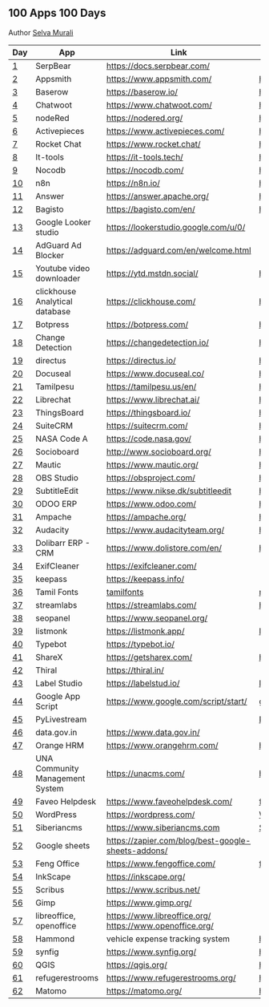 ## 100 Apps 100 Days

Author [Selva Murali]

| Day  | App                             | Link                                                         | Source                                               |
| ---- | ------------------------------- | ------------------------------------------------------------ | ---------------------------------------------------- |
| [1]  | SerpBear                        | <https://docs.serpbear.com/>                                 |                                                      |
| [2]  | Appsmith                        | <https://www.appsmith.com/>                                  | <https://github.com/appsmithorg/appsmith>            |
| [3]  | Baserow                         | <https://baserow.io/>                                        | <https://github.com/bram2w/baserow>                  |
| [4]  | Chatwoot                        | <https://www.chatwoot.com/>                                  | <https://github.com/chatwoot/chatwoot>               |
| [5]  | nodeRed                         | <https://nodered.org/>                                       | <https://github.com/node-red>                        |
| [6]  | Activepieces                    | <https://www.activepieces.com/>                              | <https://github.com/activepieces/activepieces>       |
| [7]  | Rocket Chat                     | <https://www.rocket.chat/>                                   | <https://github.com/RocketChat/Rocket.Chat>          |
| [8]  | It-tools                        | <https://it-tools.tech/>                                     | <https://github.com/CorentinTh/it-tools>             |
| [9]  | Nocodb                          | <https://nocodb.com/>                                        | <https://github.com/nocodb/nocodb>                   |
| [10] | n8n                             | <https://n8n.io/>                                            | <https://github.com/n8n-io/n8n>                      |
| [11] | Answer                          | <https://answer.apache.org/>                                 | <https://github.com/apache/incubator-answer>         |
| [12] | Bagisto                         | <https://bagisto.com/en/>                                    | <https://github.com/bagisto>                         |
| [13] | Google Looker studio            | <https://lookerstudio.google.com/u/0/>                       |                                                      |
| [14] | AdGuard Ad Blocker              | <https://adguard.com/en/welcome.html>                        |                                                      |
| [15] | Youtube video downloader        | <https://ytd.mstdn.social/>                                  | <https://github.com/Rudloff/alltube>                 |
| [16] | clickhouse Analytical database  | <https://clickhouse.com/>                                    | <https://github.com/ClickHouse/ClickHouse>           |
| [17] | Botpress                        | <https://botpress.com/>                                      | <https://github.com/botpress/botpress>               |
| [18] | Change Detection                | <https://changedetection.io/>                                | <https://github.com/dgtlmoon/changedetection.io>     |
| [19] | directus                        | <https://directus.io/>                                       | <https://github.com/directus/directus>               |
| [20] | Docuseal                        | <https://www.docuseal.co/>                                   | <https://github.com/docusealco/docuseal>             |
| [21] | Tamilpesu                       | <https://tamilpesu.us/en/>                                   | <https://github.com/Ezhil-Language-Foundation>       |
| [22] | Librechat                       | <https://www.librechat.ai/>                                  | <https://github.com/danny-avila/LibreChat>           |
| [23] | ThingsBoard                     | <https://thingsboard.io/>                                    | <https://github.com/thingsboard/thingsboard>         |
| [24] | SuiteCRM                        | <https://suitecrm.com/>                                      | <https://github.com/salesagility/SuiteCRM>           |
| [25] | NASA Code A                     | <https://code.nasa.gov/>                                     | <https://github.com/nasa/code-nasa-gov>              |
| [26] | Socioboard                      | <http://www.socioboard.org/>                                 | <https://github.com/socioboard/Socioboard-5.0>       |
| [27] | Mautic                          | <https://www.mautic.org/>                                    | <https://github.com/mautic/mautic>                   |
| [28] | OBS Studio                      | <https://obsproject.com/>                                    | <https://github.com/obsproject/obs-studio>           |
| [29] | SubtitleEdit                    | <https://www.nikse.dk/subtitleedit>                          | <https://github.com/SubtitleEdit>                    |
| [30] | ODOO ERP                        | <https://www.odoo.com/>                                      | <https://github.com/odoo/odoo>                       |
| [31] | Ampache                         | <https://ampache.org/>                                       | <https://github.com/ampache/ampache>                 |
| [32] | Audacity                        | <https://www.audacityteam.org/>                              | <https://github.com/audacity>                        |
| [33] | Dolibarr ERP - CRM              | <https://www.dolistore.com/en/>                              | <https://github.com/Dolibarr/dolibarr>               |
| [34] | ExifCleaner                     | <https://exifcleaner.com/>                                   |                                                      |
| [35] | keepass                         | <https://keepass.info/>                                      |                                                      |
| [36] | Tamil Fonts                     | [tamilfonts]                                                 | [neechalkaran]                                       |
| [37] | streamlabs                      | <https://streamlabs.com/>                                    | <https://github.com/stream-labs/desktop>             |
| [38] | seopanel                        | <https://www.seopanel.org/>                                  |                                                      |
| [39] | listmonk                        | <https://listmonk.app/>                                      | [listmonk]                                           |
| [40] | Typebot                         | <https://typebot.io/>                                        |                                                      |
| [41] | ShareX                          | <https://getsharex.com/>                                     | <https://github.com/ShareX/ShareX>                   |
| [42] | Thiral                          | <https://thiral.in/>                                         |                                                      |
| [43] | Label Studio                    | <https://labelstud.io/>                                      | [label-studio]                                       |
| [44] | Google App Script               | <https://www.google.com/script/start/>                       | [google-scripts]                                     |
| [45] | PyLivestream                    |                                                              | [PyLivestream]                                       |
| [46] | data.gov.in                     | <https://www.data.gov.in/>                                   |                                                      |
| [47] | Orange HRM                      | <https://www.orangehrm.com/>                                 | <https://github.com/orangehrm/orangehrm>             |
| [48] | UNA Community Management System | <https://unacms.com/>                                        | <https://github.com/unacms/una>                      |
| [49] | Faveo Helpdesk                  | <https://www.faveohelpdesk.com/>                             | [faveo-helpdesk]                                     |
| [50] | WordPress                       | <https://wordpress.com/>                                     | [Wordpress]                                          |
| [51] | Siberiancms                     | <https://www.siberiancms.com>                                | [Siberian]                                           |
| [52] | Google sheets                   | <https://zapier.com/blog/best-google-sheets-addons/>         |                                                      |
| [53] | Feng Office                     | <https://www.fengoffice.com/>                                | [fengoffice]                                         |
| [54] | InkScape                        | <https://inkscape.org/>                                      |                                                      |
| [55] | Scribus                         | <https://www.scribus.net/>                                   |                                                      |
| [56] | Gimp                            | <https://www.gimp.org/>                                      |                                                      |
| [57] | libreoffice, openoffice         | <https://www.libreoffice.org/> <https://www.openoffice.org/> |                                                      |
| [58] | Hammond                         | vehicle expense tracking system                              | <https://github.com/akhilrex/hammond>                |
| [59] | synfig                          | <https://www.synfig.org/>                                    | <https://github.com/synfig/synfig/>                  |
| [60] | QGIS                            | <https://qgis.org/>                                          | <https://github.com/qgis/QGIS>                       |
| [61] | refugerestrooms                 | <https://www.refugerestrooms.org/>                           | <https://github.com/RefugeRestrooms/refugerestrooms> |
| [62] | Matomo                          | <https://matomo.org/>                                        | <https://github.com/matomo-org/matomo>               |

[Selva Murali]: https://www.facebook.com/selva.murali
[1]: https://www.facebook.com/share/p/3CZW2Cqc4Xks9Qym/
[2]: https://www.facebook.com/share/p/6eyzLmN8ggXTJUAk/
[3]: https://www.facebook.com/share/p/4dVsWUqsRcz4rVQR/
[4]: https://www.facebook.com/share/p/7zpCJS1EvFEg6KZX/
[5]: https://www.facebook.com/share/p/z66PwsMyg7Qhn5WB/
[6]: https://www.facebook.com/share/p/rJVjDmChWhpvhXg5/
[7]: https://www.facebook.com/share/p/9emqLuudbEp7mkEp/
[8]: https://www.facebook.com/share/p/3p2BxYZKV8hh84KV/
[9]: https://www.facebook.com/selva.murali/posts/pfbid025azn2F1hJ1jkE9DfzaMUrPcitfS6wUt33yksqU8iwqVwM6xfsxhwjhBnzUUG4g3zl
[10]: https://www.facebook.com/share/p/62mady3QBK35ygTC/
[11]: https://www.facebook.com/selva.murali/posts/pfbid024QQucy3EGxHaE8p9zVyqKXq47iipPUKu6kWNTUzNaf2aPDJWozjiwTThfw4VcRuGl
[12]: https://www.facebook.com/selva.murali/posts/pfbid0JiJT2GAnPSE3WPGUJiYa5Ed1fWM9N5p8p1CYv9w7HbncQka5Fv3AfWFKbzi4TA2bl
[13]: https://www.facebook.com/share/p/VMduEwBCFrJYuyrv/
[14]: https://www.facebook.com/selva.murali/posts/pfbid0GxQesB14De6khdfVjZL7FTvTuxi2WKRqzPyZsEyWHt3jh5RE4aXHVV6XuHmnHL8Jl
[15]: https://www.facebook.com/share/p/tNZCo7r4h74GXchh/
[16]: https://www.facebook.com/share/p/tNZCo7r4h74GXchh/
[17]: https://www.facebook.com/share/p/48PEh4EiqpEiYkTn/
[18]: https://www.facebook.com/share/p/zGvWVPg245fBT4fT/
[19]: https://www.facebook.com/share/p/c3rQm5WRrYR7Uk3Q/
[20]: https://www.facebook.com/share/p/tmy3WZUGUPZJcyk9/
[21]: https://www.facebook.com/share/p/Nozz7LFDJMVtQABR/
[22]: https://www.facebook.com/share/p/QbgDTsS4M9iYrRmD/
[23]: https://www.facebook.com/share/p/nPrWuQSBnu3k4xns/
[24]: https://www.facebook.com/share/p/LbCXa7dcRRQUF52r/
[25]: https://www.facebook.com/share/p/THUQ7oNpjBtGyQPo/
[26]: https://www.facebook.com/share/p/p4Q53mTar68SoyJ7/
[27]: https://www.facebook.com/share/p/XU2bZ3eysMbABsJX/
[28]: https://www.facebook.com/share/p/JFT6PPsr2DBBJpug/
[29]: https://www.facebook.com/share/p/P58dzw7NTC5Xrsqv/
[30]: https://www.facebook.com/share/p/7Jk4cMy1JGkWUbfx/
[31]: https://www.facebook.com/share/p/dXtk3fsDxywVLi3j/
[32]: https://www.facebook.com/share/p/5y6ZYRCiq4UxLZz8/
[33]: https://www.facebook.com/share/p/fdnzSs7XcHuF2Zu7/
[34]: https://www.facebook.com/share/p/NoKiVZeDMGYbjyQ3/
[35]: https://www.facebook.com/share/p/q5K3EvFpcLhS59cP/
[36]: https://www.facebook.com/share/p/z1QFvXTKjbWPM6vM/
[37]: https://www.facebook.com/share/p/hEvmmcBm3VG6oRmq/
[38]: https://www.facebook.com/selva.murali/posts/pfbid02oMPLaP9bcuWmoHKF2yzcMRFKDekRUNPXx3UZ47E5dp5eu8oANWyoadcoonBWdxWFl
[39]: https://www.facebook.com/selva.murali/posts/pfbid0ujPczF6CND7mrQiDYmphmTUfGkhzpD95qFzHvCSNaLJuwMUu2aFc13JCU5cPXEbgl
[listmonk]: https://github.com/knadh/listmonk
[40]: https://www.facebook.com/selva.murali/posts/pfbid02p32bfUqawMRAs2nUzjJ4wGG4AEdNJPPGrREtfswWPzqmGiPQL35FDQUDWh5Ut22Jl
[41]: https://www.facebook.com/share/p/3ofnSxDGFVSNu9Jw/
[PyLivestream]: https://github.com/scivision/PyLivestream
[43]: https://www.facebook.com/share/p/QTWn2jYJpsxMeb1q/
[label-studio]: https://github.com/HumanSignal/label-studio/
[44]: https://www.facebook.com/share/p/uc7BefJnzanxHBB9/
[google-scripts]: https://www.labnol.org/internet/google-scripts/28281/
[45]: https://www.facebook.com/share/p/1VUzyQKMko5rpmNB/
[46]: https://www.facebook.com/share/p/wWF5bqkbJsgpkX4R/
[Wordpress]: https://github.com/WordPress/WordPress
[tamilfonts]: https://oss.neechalkaran.com/tamilfonts/
[neechalkaran]: https://oss.neechalkaran.com/
[42]: https://www.facebook.com/selva.murali/posts/pfbid0sbymW7UxkcFiHoyQHcm4fPokYpy4zdiUGTZVYw288G2xEBcLAJ16SteGw1kbbr9Jl
[47]: https://www.facebook.com/share/p/LVNSD3zVVyTJ8vHA/
[48]: https://www.facebook.com/share/p/ekrbweUvD7AegxA4/
[49]: https://www.facebook.com/share/p/vZwDvLWLVExTzGTY/
[faveo-helpdesk]: https://github.com/ladybirdweb/faveo-helpdesk
[50]: https://www.facebook.com/share/p/vmkUMM4wYfCkmA6h/
[51]: https://www.facebook.com/share/p/4mjR7t2A5VHeVpwF/
[52]: https://www.facebook.com/share/p/mseh6z3C1MyxGpRr/
[53]: https://www.facebook.com/share/p/a7vtAz3A7xuADpAW/
[fengoffice]: https://github.com/fengoffice/fengoffice
[54]: https://www.facebook.com/share/p/AJF6Xaz4wQH86YAF/
[Siberian]: https://github.com/Xtraball/Siberian
[55]: https://www.facebook.com/share/p/4G21G4Ha6H3r4mWc/
[56]: https://www.facebook.com/share/p/jrZEX9TduANXAxDa/
[57]: https://www.facebook.com/share/p/nM4mvi93DnopFchh/
[58]: https://www.facebook.com/share/p/UdfbJpK5DsXwXYaW/
[59]: https://www.facebook.com/share/p/twbhjvtsT7GEgeoq/
[60]: https://www.facebook.com/share/p/x1qc7arZXc3Zuzjc/
[61]: https://www.facebook.com/share/p/S14WojN4jnoEiJbD/
[62]: https://www.facebook.com/share/p/9M5XyfZn3MJRD2Jd/
